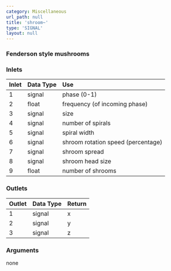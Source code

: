 ```yaml
---
category: Miscellaneous
url_path: null
title: 'shroom~'
type: 'SIGNAL'
layout: null
---
```


### Fenderson style mushrooms

### Inlets

| Inlet | Data Type | Use         |
|:------|:----------|:------------|
| 1     | signal    | phase (0-1) |
| 2     | float     | frequency (of incoming phase) |
| 3     | signal    | size  |
| 4     | signal    | number of spirals |
| 5     | signal    | spiral width |
| 6     | signal    | shroom rotation speed (percentage) |
| 7     | signal    | shroom spread |
| 8     | signal    | shroom head size |
| 9     | float     | number of shrooms |

### Outlets

| Outlet | Data Type | Return |
|:-------|:----------|:-------|
| 1      | signal    | x      |
| 2      | signal    | y      |
| 3      | signal    | z      |

### Arguments

none
